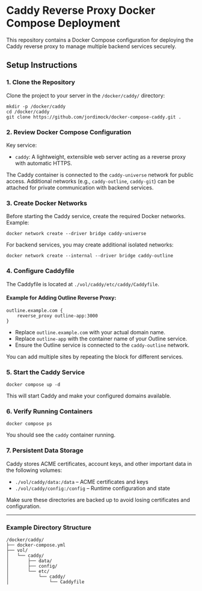 # Caddy Reverse Proxy Docker Compose Deployment

This repository contains a Docker Compose configuration for deploying the Caddy reverse proxy to manage multiple backend services securely.

## Setup Instructions

### 1. Clone the Repository

Clone the project to your server in the `/docker/caddy/` directory:

```
mkdir -p /docker/caddy
cd /docker/caddy
git clone https://github.com/jordimock/docker-compose-caddy.git .
```

### 2. Review Docker Compose Configuration

Key service:

- `caddy`: A lightweight, extensible web server acting as a reverse proxy with automatic HTTPS.

The Caddy container is connected to the `caddy-universe` network for public access. Additional networks (e.g., `caddy-outline`, `caddy-git`) can be attached for private communication with backend services.

### 3. Create Docker Networks

Before starting the Caddy service, create the required Docker networks. Example:

```
docker network create --driver bridge caddy-universe
```

For backend services, you may create additional isolated networks:

```
docker network create --internal --driver bridge caddy-outline
```

### 4. Configure Caddyfile

The Caddyfile is located at `./vol/caddy/etc/caddy/Caddyfile`.

#### Example for Adding Outline Reverse Proxy:

```
outline.example.com {
    reverse_proxy outline-app:3000
}
```

- Replace `outline.example.com` with your actual domain name.
- Replace `outline-app` with the container name of your Outline service.
- Ensure the Outline service is connected to the `caddy-outline` network.

You can add multiple sites by repeating the block for different services.

### 5. Start the Caddy Service

```
docker compose up -d
```

This will start Caddy and make your configured domains available.

### 6. Verify Running Containers

```
docker compose ps
```

You should see the `caddy` container running.

### 7. Persistent Data Storage

Caddy stores ACME certificates, account keys, and other important data in the following volumes:

- `./vol/caddy/data:/data` – ACME certificates and keys
- `./vol/caddy/config:/config` – Runtime configuration and state

Make sure these directories are backed up to avoid losing certificates and configuration.

---

### Example Directory Structure

```
/docker/caddy/
├── docker-compose.yml
├── vol/
│   └── caddy/
│       ├── data/
│       ├── config/
│       └── etc/
│           └── caddy/
│               └── Caddyfile
```

